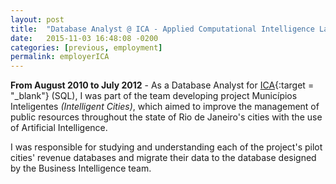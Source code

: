```yaml
---
layout: post
title:  "Database Analyst @ ICA - Applied Computational Intelligence Lab"
date:   2015-11-03 16:48:08 -0200
categories: [previous, employment]
permalink: employerICA
---
```

<b>From August 2010 to July 2012</b> - As a Database Analyst for [ICA](http://www.ica.ele.puc-rio.br){:target = "_blank"} (<span class="skill">SQL</span>), I was part of the team developing project Municípios Inteligentes <i>(Intelligent Cities)</i>, which aimed to improve the management of public resources throughout the state of Rio de Janeiro's cities with the use of Artificial Intelligence.

I was responsible for studying and understanding each of the project's pilot cities' revenue databases and migrate their data to the database designed by the Business Intelligence team.

